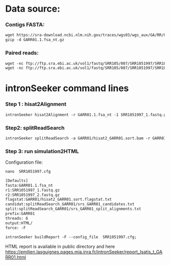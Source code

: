 Data source:
============

### Contigs FASTA: 

```diff
wget https://sra-download.ncbi.nlm.nih.gov/traces/wgs03/wgs_aux/GA/RR/GARR01/GARR01.1.fsa_nt.gz
gzip -d GARR01.1.fsa_nt.gz
```

### Paired reads:

```diff
wget -nc ftp://ftp.sra.ebi.ac.uk/vol1/fastq/SRR105/007/SRR1051997/SRR1051997_1.fastq.gz
wget -nc ftp://ftp.sra.ebi.ac.uk/vol1/fastq/SRR105/007/SRR1051997/SRR1051997_2.fastq.gz

```

intronSeeker command lines
============================

### Step 1 : hisat2Alignment

```diff
intronSeeker hisat2Alignment -r GARR01.1.fsa_nt -1 SRR1051997_1.fastq.gz -2 SRR1051997_2.fastq.gz --prefix GARR01 -o GARR01 -t 12
```

### Step2: splitReadSearch

```diff
intronSeeker splitReadSearch -a GARR01/hisat2_GARR01.sort.bam -r GARR01.1.fsa_nt --prefix GARR01 --output splitReadSearch_GARR01
```

### Step 3: run simulation2HTML

Configuration file:

```diff
nano  SRR1051997.cfg
```

```diff
[Defaults]
fasta:GARR01.1.fsa_nt
r1:SRR1051997_1.fastq.gz
r2:SRR1051997_2.fastq.gz
flagstat:GARR01/hisat2_GARR01.sort.flagstat.txt
candidat:splitReadSearch_GARR01/srs_GARR01_candidates.txt
split:splitReadSearch_GARR01/srs_GARR01_split_alignments.txt
prefix:GARR01
threads: 6                
output:HTML/
force: -F
```


```diff
intronSeeker buildReport -F --config_file  SRR1051997.cfg;

```

HTML report is available in public directory and here https://emilien.lasguignes.pages.mia.inra.fr/intronSeeker/report_Isatis_t_GARR01.html
